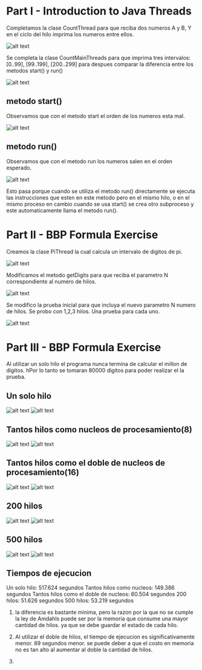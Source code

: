 # Part I - Introduction to Java Threads

Completamos la clase CountThread para que reciba dos numeros A y B, Y en el ciclo del hilo imprima los numeros entre ellos.

![alt text](https://github.com/diego2097/lab1-arsw/blob/master/BBP_formula/img/picture_1.1.PNG "CountThread")

Se completa la clase CountMainThreads para que imprima tres intervalos: [0..99], [99..199], [200..299] para despues comparar la diferencia entre los metodos start() y run()

![alt text](https://github.com/diego2097/lab1-arsw/blob/master/BBP_formula/img/picture_1.2.PNG "CountThreadsMain")

## metodo start()
Observamos que con el metodo start el orden de los numeros esta mal. 

![alt text](https://github.com/diego2097/lab1-arsw/blob/master/BBP_formula/img/picture_start.PNG "start")

## metodo run()
Observamos que con el metodo run los numeros salen en el orden esperado. 

![alt text](https://github.com/diego2097/lab1-arsw/blob/master/BBP_formula/img/picture_run.PNG "Run")

Esto pasa porque cuando se utiliza el metodo run() directamente se ejecuta las instrucciones que esten en este metodo pero en el mismo hilo, o en el mismo proceso
en cambio cuando se usa start() se crea otro subproceso y este automaticamente llama el metodo run(). 

# Part II - BBP Formula Exercise

Creamos la clase PiThread la cual calcula un intervalo de digitos de pi. 

![alt text](https://github.com/diego2097/lab1-arsw/blob/master/BBP_formula/img/picture_2.1.PNG "PiThread")

Modificamos el metodo getDigits para que reciba el parametro N correspondiente al numero de hilos.

![alt text](https://github.com/diego2097/lab1-arsw/blob/master/BBP_formula/img/picture_2.2.PNG "getDigits")

Se modifico la prueba inicial para que incluya el nuevo parametro N numero de hilos. Se probo con 1,2,3 hilos. Una prueba para cada uno. 

![alt text](https://github.com/diego2097/lab1-arsw/blob/master/BBP_formula/img/picture_2.3.PNG "test")

# Part III - BBP Formula Exercise

Al utilizar un solo hilo el programa nunca termina de calcular el millon de digitos. hPor lo tanto se tomaran 80000 digitos para poder realizar el la prueba.

## Un solo hilo 

![alt text](https://github.com/diego2097/lab1-arsw/blob/master/BBP_formula/img/onethread_threads.PNG "onethread_threads")
![alt text](https://github.com/diego2097/lab1-arsw/blob/master/BBP_formula/img/onethread_memory.PNG "onethread_memory")

## Tantos hilos como nucleos de procesamiento(8)

![alt text](https://github.com/diego2097/lab1-arsw/blob/master/BBP_formula/img/available_threads.PNG "available_threads")
![alt text](https://github.com/diego2097/lab1-arsw/blob/master/BBP_formula/img/available_memory.PNG "available_memory")

## Tantos hilos como el doble de nucleos de procesamiento(16)

![alt text](https://github.com/diego2097/lab1-arsw/blob/master/BBP_formula/img/double_threads.PNG "double_threads")
![alt text](https://github.com/diego2097/lab1-arsw/blob/master/BBP_formula/img/double_memory.PNG "double_memory")
	
## 200 hilos 

![alt text](https://github.com/diego2097/lab1-arsw/blob/master/BBP_formula/img/200_threads.PNG "200_threads")
![alt text](https://github.com/diego2097/lab1-arsw/blob/master/BBP_formula/img/200_memory.PNG "200_memory")
	
## 500 hilos

![alt text](https://github.com/diego2097/lab1-arsw/blob/master/BBP_formula/img/500_threads.PNG "500_threads")
![alt text](https://github.com/diego2097/lab1-arsw/blob/master/BBP_formula/img/500_memory.PNG "500_memory")
	

## Tiempos de ejecucion 

Un solo hilo: 517.624 segundos 
Tantos hilos como nucleos: 149.386 segundos
Tantos hilos como el doble de nucleos: 60.504 segundos 
200 hilos: 51.626 segundos 
500 hilos: 53.219 segundos 



1. la diferencia es bastante minima, pero la razon por la que no se cumple la ley de Amdahls puede ser por la memoria que consume una mayor cantidad de hilos. ya que se debe guardar el estado de cada hilo.  

2. Al utilizar el doble de hilos, el tiempo de ejecucion es significativamente menor. 89 segundos menor. se puede deber a que el costo en memoria no es tan alto al aumentar al doble la cantidad de hilos. 

3. 
 
